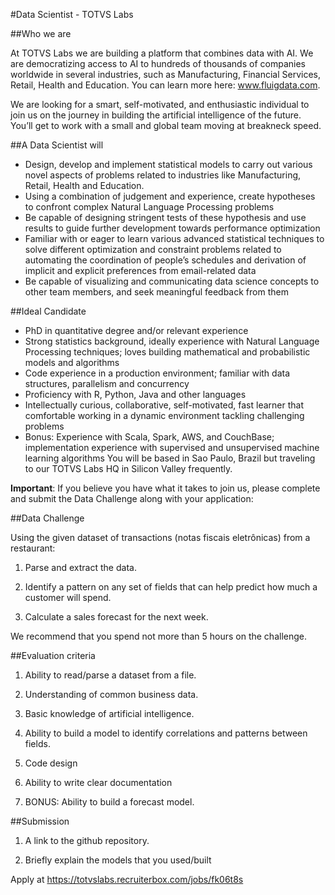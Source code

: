#Data Scientist - TOTVS Labs

##Who we are

At TOTVS Labs we are building a platform that combines data with AI. We are democratizing access to AI to hundreds of thousands of companies worldwide in several industries, such as Manufacturing, Financial Services, Retail, Health and Education. You can learn more here: www.fluigdata.com.

We are looking for a smart, self-motivated, and enthusiastic individual to join us on the journey in building the artificial intelligence of the future. You’ll get to work with a small and global team moving at breakneck speed.

##A Data Scientist will

* Design, develop and implement statistical models to carry out various novel aspects of problems related to industries like Manufacturing, Retail, Health and Education.
* Using a combination of judgement and experience, create hypotheses to confront complex Natural Language Processing problems
* Be capable of designing stringent tests of these hypothesis and use results to guide further development towards performance optimization
* Familiar with or eager to learn various advanced statistical techniques to solve different optimization and constraint problems related to automating the coordination of people’s schedules and derivation of implicit and explicit preferences from email-related data
* Be capable of visualizing and communicating data science concepts to other team members, and seek meaningful feedback from them

##Ideal Candidate

* PhD in quantitative degree and/or relevant experience
* Strong statistics background, ideally experience with Natural Language Processing techniques; loves building mathematical and probabilistic models and algorithms
* Code experience in a production environment; familiar with data structures, parallelism and concurrency
* Proficiency with R, Python, Java and other languages
* Intellectually curious, collaborative, self-motivated, fast learner that comfortable working in a dynamic environment tackling challenging problems
* Bonus: Experience with Scala, Spark, AWS, and CouchBase; implementation experience with supervised and unsupervised machine learning algorithms
 You will be based in Sao Paulo, Brazil but traveling to our TOTVS Labs HQ in Silicon Valley frequently.

 

**Important**: If you believe you have what it takes to join us, please complete and submit the Data Challenge along with your application:

 

##Data Challenge

Using the given dataset of transactions (notas fiscais eletrônicas) from a restaurant:

1. Parse and extract the data.

2. Identify a pattern on any set of fields that can help predict how much a customer will spend.

3. Calculate a sales forecast for the next week.

We recommend that you spend not more than 5 hours on the challenge.


##Evaluation criteria

1. Ability to read/parse a dataset from a file.

2. Understanding of common business data.

3. Basic knowledge of artificial intelligence.

4. Ability to build a model to identify correlations and patterns between fields.

5. Code design

6. Ability to write clear documentation

7. BONUS: Ability to build a forecast model.


##Submission

1. A link to the github repository.

2. Briefly explain the models that you used/built

Apply at https://totvslabs.recruiterbox.com/jobs/fk06t8s
